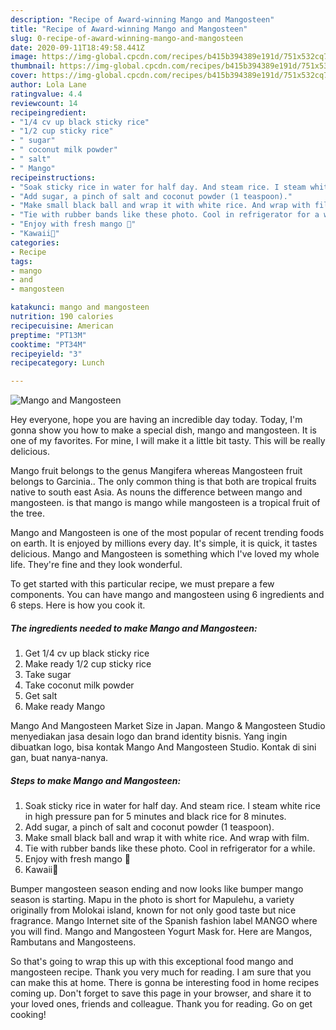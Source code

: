 ```yaml
---
description: "Recipe of Award-winning Mango and Mangosteen"
title: "Recipe of Award-winning Mango and Mangosteen"
slug: 0-recipe-of-award-winning-mango-and-mangosteen
date: 2020-09-11T18:49:58.441Z
image: https://img-global.cpcdn.com/recipes/b415b394389e191d/751x532cq70/mango-and-mangosteen-recipe-main-photo.jpg
thumbnail: https://img-global.cpcdn.com/recipes/b415b394389e191d/751x532cq70/mango-and-mangosteen-recipe-main-photo.jpg
cover: https://img-global.cpcdn.com/recipes/b415b394389e191d/751x532cq70/mango-and-mangosteen-recipe-main-photo.jpg
author: Lola Lane
ratingvalue: 4.4
reviewcount: 14
recipeingredient:
- "1/4 cv up black sticky rice"
- "1/2 cup sticky rice"
- " sugar"
- " coconut milk powder"
- " salt"
- " Mango"
recipeinstructions:
- "Soak sticky rice in water for half day. And steam rice. I steam white rice in high pressure pan for 5 minutes and black rice for 8 minutes."
- "Add sugar, a pinch of salt and coconut powder (1 teaspoon)."
- "Make small black ball and wrap it with white rice. And wrap with film."
- "Tie with rubber bands like these photo. Cool in refrigerator for a while."
- "Enjoy with fresh mango 💝"
- "Kawaii💖"
categories:
- Recipe
tags:
- mango
- and
- mangosteen

katakunci: mango and mangosteen 
nutrition: 190 calories
recipecuisine: American
preptime: "PT13M"
cooktime: "PT34M"
recipeyield: "3"
recipecategory: Lunch

---
```



![Mango and Mangosteen](https://img-global.cpcdn.com/recipes/b415b394389e191d/751x532cq70/mango-and-mangosteen-recipe-main-photo.jpg)

Hey everyone, hope you are having an incredible day today. Today, I'm gonna show you how to make a special dish, mango and mangosteen. It is one of my favorites. For mine, I will make it a little bit tasty. This will be really delicious.

Mango fruit belongs to the genus Mangifera whereas Mangosteen fruit belongs to Garcinia.. The only common thing is that both are tropical fruits native to south east Asia. As nouns the difference between mango and mangosteen. is that mango is mango while mangosteen is a tropical fruit of the tree.

Mango and Mangosteen is one of the most popular of recent trending foods on earth. It is enjoyed by millions every day. It's simple, it is quick, it tastes delicious. Mango and Mangosteen is something which I've loved my whole life. They're fine and they look wonderful.


To get started with this particular recipe, we must prepare a few components. You can have mango and mangosteen using 6 ingredients and 6 steps. Here is how you cook it.

<!--inarticleads1-->

##### The ingredients needed to make Mango and Mangosteen:

1. Get 1/4 cv up black sticky rice
1. Make ready 1/2 cup sticky rice
1. Take  sugar
1. Take  coconut milk powder
1. Get  salt
1. Make ready  Mango


Mango And Mangosteen Market Size in Japan. Mango &amp; Mangosteen Studio menyediakan jasa desain logo dan brand identity bisnis. Yang ingin dibuatkan logo, bisa kontak Mango And Mangosteen Studio. Kontak di sini gan, buat nanya-nanya. 

<!--inarticleads2-->

##### Steps to make Mango and Mangosteen:

1. Soak sticky rice in water for half day. And steam rice. I steam white rice in high pressure pan for 5 minutes and black rice for 8 minutes.
1. Add sugar, a pinch of salt and coconut powder (1 teaspoon).
1. Make small black ball and wrap it with white rice. And wrap with film.
1. Tie with rubber bands like these photo. Cool in refrigerator for a while.
1. Enjoy with fresh mango 💝
1. Kawaii💖


Bumper mangosteen season ending and now looks like bumper mango season is starting. Mapu in the photo is short for Mapulehu, a variety originally from Molokai island, known for not only good taste but nice fragrance. Mango Internet site of the Spanish fashion label MANGO where you will find. Mango and Mangosteen Yogurt Mask for. Here are Mangos, Rambutans and Mangosteens. 

So that's going to wrap this up with this exceptional food mango and mangosteen recipe. Thank you very much for reading. I am sure that you can make this at home. There is gonna be interesting food in home recipes coming up. Don't forget to save this page in your browser, and share it to your loved ones, friends and colleague. Thank you for reading. Go on get cooking!

